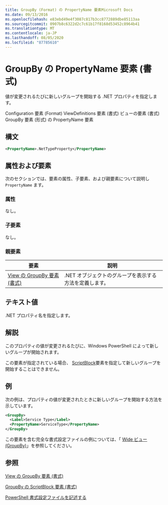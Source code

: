 ```yaml
---
title: GroupBy (Format) の PropertyName 要素Microsoft Docs
ms.date: 09/13/2016
ms.openlocfilehash: e83ebd49e4f3087c817b3cc8772889dbe85113aa
ms.sourcegitcommit: 0907b8c6322d2c7c61b17f8168d53452c8964b41
ms.translationtype: MT
ms.contentlocale: ja-JP
ms.lasthandoff: 08/05/2020
ms.locfileid: "87785610"
---
```

# <a name="propertyname-element-for-groupby-format"></a>GroupBy の PropertyName 要素 (書式)

値が変更されるたびに新しいグループを開始する .NET プロパティを指定します。

Configuration 要素 (Format) ViewDefinitions 要素 (書式) ビューの要素 (書式) GroupBy 要素 (形式) の PropertyName 要素

## <a name="syntax"></a>構文

```xml
<PropertyName>.NetTypeProperty</PropertyName>
```

## <a name="attributes-and-elements"></a>属性および要素

次のセクションでは、要素の属性、子要素、および親要素について説明し `PropertyName` ます。

### <a name="attributes"></a>属性

なし。

### <a name="child-elements"></a>子要素

なし。

### <a name="parent-elements"></a>親要素

|要素|説明|
|-------------|-----------------|
|[View の GroupBy 要素 (書式)](./groupby-element-for-view-format.md)|.NET オブジェクトのグループを表示する方法を定義します。|

## <a name="text-value"></a>テキスト値

.NET プロパティ名を指定します。

## <a name="remarks"></a>解説

このプロパティの値が変更されるたびに、Windows PowerShell によって新しいグループが開始されます。

この要素が指定されている場合、 [ScriptBlock](./scriptblock-element-for-groupby-format.md)要素を指定して新しいグループを開始することはできません。

## <a name="example"></a>例

次の例は、プロパティの値が変更されたときに新しいグループを開始する方法を示しています。

```xml
<GroupBy>
  <Label>Service Type</Label>
  <PropertyName>ServiceType</PropertyName>
</GroupBy>

```

この要素を含む完全な書式設定ファイルの例については、「 [Wide ビュー (GroupBy)](./wide-view-groupby.md)」を参照してください。

## <a name="see-also"></a>参照

[View の GroupBy 要素 (書式)](./groupby-element-for-view-format.md)

[GroupBy の ScriptBlock 要素 (書式)](./scriptblock-element-for-groupby-format.md)

[PowerShell 書式設定ファイルを記述する](./writing-a-powershell-formatting-file.md)
